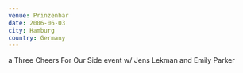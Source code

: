 ```yaml
---
venue: Prinzenbar
date: 2006-06-03
city: Hamburg
country: Germany
---
```


a Three Cheers For Our Side event w/ Jens Lekman and Emily Parker